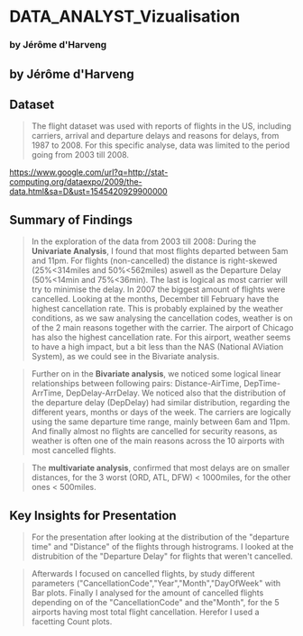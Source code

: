 # DATA_ANALYST_Vizualisation

### by Jérôme d'Harveng

## by Jérôme d'Harveng


## Dataset

> The flight dataset was used with reports of flights in the US, including carriers, arrival and departure delays and reasons for delays, from 1987 to 2008. For this specific analyse, data was limited to the period going from 2003 till 2008.

https://www.google.com/url?q=http://stat-computing.org/dataexpo/2009/the-data.html&sa=D&ust=1545420929900000

## Summary of Findings

> In the exploration of the data from 2003 till 2008:
> During the **Univariate Analysis**, I found that most flights departed between 5am and 11pm. For flights (non-cancelled) the distance is right-skewed (25%<314miles and 50%<562miles) aswell as the Departure Delay (50%<14min and 75%<36min). The last is logical as most carrier will try to minimise the delay. In 2007 the biggest amount of flights were cancelled. Looking at the months, December till February have the highest cancellation rate. This is probably explained by the weather conditions, as we saw analysing the cancellation codes, weather is on of the 2 main reasons together with the carrier. The airport of Chicago has also the highest cancellation rate. For this airport, weather seems to have a high impact, but a bit less than the NAS (National AViation System), as we could see in the Bivariate analysis.

> Further on in the **Bivariate analysis**, we noticed some logical linear relationships between following pairs: Distance-AirTime, DepTime-ArrTime, DepDelay-ArrDelay. We noticed also that the distribution of the departure delay (DepDelay) had similar distribution, regarding the different years, months or days of the week. The carriers are logically using the same departure time range, mainly between 6am and 11pm. And finally almost no flights are cancelled for security reasons, as weather is often one of the main reasons across the 10 airports with most cancelled flights.

> The **multivariate analysis**, confirmed that most delays are on smaller distances, for the 3 worst (ORD, ATL, DFW) < 1000miles,
for the other ones < 500miles.

## Key Insights for Presentation

> For the presentation after looking at the distribution of the "departure time" and "Distance" of the flights through histrograms. I looked at the distrubition of the "Departure Delay" for flights that weren't cancelled.

>Afterwards I focused on cancelled flights, by study different parameters ("CancellationCode","Year","Month","DayOfWeek" with Bar plots.
> Finally I analysed for the amount of cancelled flights depending on of the "CancellationCode" and the"Month", for the 5 airports having most total flight cancellation. Herefor I used a facetting Count plots.

